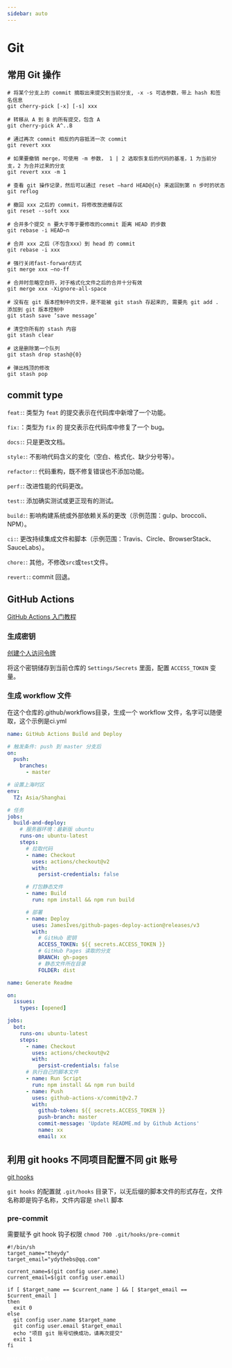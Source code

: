 ```yaml
---
sidebar: auto
---
```


# Git

## 常用 Git 操作

```shell
# 将某个分支上的 commit 摘取出来提交到当前分支, -x -s 可选参数，带上 hash 和签名信息
git cherry-pick [-x] [-s] xxx

# 转移从 A 到 B 的所有提交，包含 A
git cherry-pick A^..B
```

```shell
# 通过再次 commit 相反的内容抵消一次 commit
git revert xxx

# 如果要撤销 merge，可使用 -m 参数， 1 | 2 选取恢复后的代码的基准，1 为当前分支，2 为合并过来的分支
git revert xxx -m 1
```

```shell
# 查看 git 操作记录，然后可以通过 reset —hard HEAD@{n} 来返回到第 n 步时的状态
git reflog

# 撤回 xxx 之后的 commit，将修改放进缓存区
git reset --soft xxx
```

```shell
# 合并多个提交 n 要大于等于要修改的commit 距离 HEAD 的步数
git rebase -i HEAD~n

# 合并 xxx 之后（不包含xxx）到 head 的 commit
git rebase -i xxx

# 强行关闭fast-forward方式
git merge xxx —no-ff

# 合并时忽略空白符，对于格式化文件之后的合并十分有效
git merge xxx -Xignore-all-space
```

```shell
# 没有在 git 版本控制中的文件，是不能被 git stash 存起来的, 需要先 git add . 添加到 git 版本控制中
git stash save ‘save message’

# 清空你所有的 stash 内容
git stash clear

# 这是删除第一个队列
git stash drop stash@{0}

# 弹出栈顶的修改
git stash pop
```

## commit type

`feat:`: 类型为 `feat` 的提交表示在代码库中新增了一个功能。

`fix:`：类型为 `fix` 的 提交表示在代码库中修复了一个 bug。

`docs:`: 只是更改文档。

`style:`: 不影响代码含义的变化（空白、格式化、缺少分号等）。

`refactor:`: 代码重构，既不修复错误也不添加功能。

`perf:`: 改进性能的代码更改。

`test:`: 添加确实测试或更正现有的测试。

`build:`: 影响构建系统或外部依赖关系的更改（示例范围：gulp、broccoli、NPM）。

`ci:`: 更改持续集成文件和脚本（示例范围：Travis、Circle、BrowserStack、SauceLabs）。

`chore:`: 其他，不修改`src`或`test`文件。

`revert:`: commit 回退。

## GitHub Actions

[GitHub Actions 入门教程](http://www.ruanyifeng.com/blog/2019/09/getting-started-with-github-actions.html)

### 生成密钥

[创建个人访问令牌](https://docs.github.com/cn/github/authenticating-to-github/keeping-your-account-and-data-secure/creating-a-personal-access-token)

将这个密钥储存到当前仓库的 `Settings/Secrets` 里面，配置 `ACCESS_TOKEN` 变量。

### 生成 workflow 文件

在这个仓库的.github/workflows目录，生成一个 workflow 文件，名字可以随便取，这个示例是ci.yml

```yml
name: GitHub Actions Build and Deploy

# 触发条件: push 到 master 分支后
on:
  push:
    branches:
      - master

# 设置上海时区
env:
  TZ: Asia/Shanghai

# 任务
jobs:
  build-and-deploy:
    # 服务器环境：最新版 ubuntu
    runs-on: ubuntu-latest
    steps:
      # 拉取代码
      - name: Checkout
        uses: actions/checkout@v2
        with:
          persist-credentials: false

      # 打包静态文件
      - name: Build
        run: npm install && npm run build

      # 部署
      - name: Deploy
        uses: JamesIves/github-pages-deploy-action@releases/v3
        with:
          # GitHub 密钥
          ACCESS_TOKEN: ${{ secrets.ACCESS_TOKEN }}
          # GitHub Pages 读取的分支
          BRANCH: gh-pages
          # 静态文件所在目录
          FOLDER: dist
```

```yml
name: Generate Readme

on:
  issues:
    types: [opened]

jobs:
  bot:
    runs-on: ubuntu-latest
    steps:
      - name: Checkout
        uses: actions/checkout@v2
        with:
          persist-credentials: false
      # 执行自己的脚本文件
      - name: Run Script
        run: npm install && npm run build
      - name: Push
        uses: github-actions-x/commit@v2.7
        with:
          github-token: ${{ secrets.ACCESS_TOKEN }}
          push-branch: master
          commit-message: 'Update README.md by Github Actions'
          name: xx
          email: xx
```

## 利用 git hooks 不同项目配置不同 git 账号

[git hooks](https://juejin.cn/post/6844903849275162631#heading-3)

`git hooks` 的配置就 `.git/hooks` 目录下，以无后缀的脚本文件的形式存在，文件名称即是钩子名称，文件内容是 `shell` 脚本

### pre-commit

需要赋予 git hook 钩子权限 `chmod 700 .git/hooks/pre-commit`

```shell
#!/bin/sh
target_name="theydy"
target_email="ydythebs@qq.com"

current_name=$(git config user.name)
current_email=$(git config user.email)

if [ $target_name == $current_name ] && [ $target_email == $current_email ]
then
  exit 0
else
  git config user.name $target_name
  git config user.email $target_email
  echo "项目 git 账号切换成功，请再次提交"
  exit 1
fi
```

<div style="color:white">test github actions</div>
